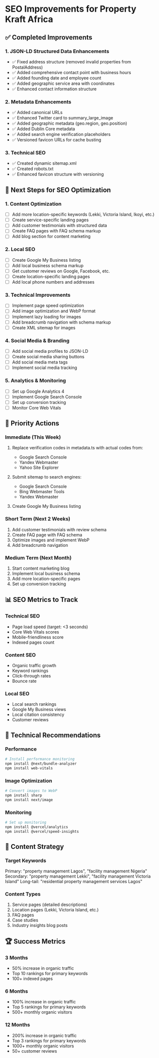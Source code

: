 # SEO Improvements for Property Kraft Africa

## ✅ Completed Improvements

### 1. JSON-LD Structured Data Enhancements

- ✅ Fixed address structure (removed invalid properties from PostalAddress)
- ✅ Added comprehensive contact point with business hours
- ✅ Added founding date and employee count
- ✅ Added geographic service area with coordinates
- ✅ Enhanced contact information structure

### 2. Metadata Enhancements

- ✅ Added canonical URLs
- ✅ Enhanced Twitter card to summary_large_image
- ✅ Added geographic metadata (geo.region, geo.position)
- ✅ Added Dublin Core metadata
- ✅ Added search engine verification placeholders
- ✅ Versioned favicon URLs for cache busting

### 3. Technical SEO

- ✅ Created dynamic sitemap.xml
- ✅ Created robots.txt
- ✅ Enhanced favicon structure with versioning

## 🔄 Next Steps for SEO Optimization

### 1. Content Optimization

- [ ] Add more location-specific keywords (Lekki, Victoria Island, Ikoyi, etc.)
- [ ] Create service-specific landing pages
- [ ] Add customer testimonials with structured data
- [ ] Create FAQ pages with FAQ schema markup
- [ ] Add blog section for content marketing

### 2. Local SEO

- [ ] Create Google My Business listing
- [ ] Add local business schema markup
- [ ] Get customer reviews on Google, Facebook, etc.
- [ ] Create location-specific landing pages
- [ ] Add local phone numbers and addresses

### 3. Technical Improvements

- [ ] Implement page speed optimization
- [ ] Add image optimization and WebP format
- [ ] Implement lazy loading for images
- [ ] Add breadcrumb navigation with schema markup
- [ ] Create XML sitemap for images

### 4. Social Media & Branding

- [ ] Add social media profiles to JSON-LD
- [ ] Create social media sharing buttons
- [ ] Add social media meta tags
- [ ] Implement social media tracking

### 5. Analytics & Monitoring

- [ ] Set up Google Analytics 4
- [ ] Implement Google Search Console
- [ ] Set up conversion tracking
- [ ] Monitor Core Web Vitals

## 🎯 Priority Actions

### Immediate (This Week)

1. Replace verification codes in metadata.ts with actual codes from:

   - Google Search Console
   - Yandex Webmaster
   - Yahoo Site Explorer

2. Submit sitemap to search engines:

   - Google Search Console
   - Bing Webmaster Tools
   - Yandex Webmaster

3. Create Google My Business listing

### Short Term (Next 2 Weeks)

1. Add customer testimonials with review schema
2. Create FAQ page with FAQ schema
3. Optimize images and implement WebP
4. Add breadcrumb navigation

### Medium Term (Next Month)

1. Start content marketing blog
2. Implement local business schema
3. Add more location-specific pages
4. Set up conversion tracking

## 📊 SEO Metrics to Track

### Technical SEO

- Page load speed (target: <3 seconds)
- Core Web Vitals scores
- Mobile-friendliness score
- Indexed pages count

### Content SEO

- Organic traffic growth
- Keyword rankings
- Click-through rates
- Bounce rate

### Local SEO

- Local search rankings
- Google My Business views
- Local citation consistency
- Customer reviews

## 🔧 Technical Recommendations

### Performance

```bash
# Install performance monitoring
npm install @next/bundle-analyzer
npm install web-vitals
```

### Image Optimization

```bash
# Convert images to WebP
npm install sharp
npm install next/image
```

### Monitoring

```bash
# Set up monitoring
npm install @vercel/analytics
npm install @vercel/speed-insights
```

## 📝 Content Strategy

### Target Keywords

Primary: "property management Lagos", "facility management Nigeria"
Secondary: "property management Lekki", "facility management Victoria Island"
Long-tail: "residential property management services Lagos"

### Content Types

1. Service pages (detailed descriptions)
2. Location pages (Lekki, Victoria Island, etc.)
3. FAQ pages
4. Case studies
5. Industry insights blog posts

## 🏆 Success Metrics

### 3 Months

- 50% increase in organic traffic
- Top 10 rankings for primary keywords
- 100+ indexed pages

### 6 Months

- 100% increase in organic traffic
- Top 5 rankings for primary keywords
- 500+ monthly organic visitors

### 12 Months

- 200% increase in organic traffic
- Top 3 rankings for primary keywords
- 1000+ monthly organic visitors
- 50+ customer reviews
